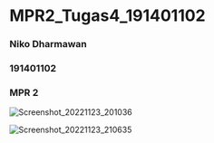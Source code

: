 # MPR2_Tugas4_191401102
### Niko Dharmawan
### 191401102
### MPR 2

![Screenshot_20221123_201036](https://user-images.githubusercontent.com/59599268/203566399-bbf6e66a-c4ea-41f8-a1fa-db84ac7c20da.jpg)

![Screenshot_20221123_210635](https://user-images.githubusercontent.com/59599268/203567030-960a111a-259b-4abd-8d52-d58829bf4178.jpg)

